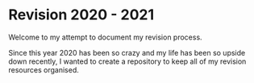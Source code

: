 # Revision 2020 - 2021
Welcome to my attempt to document my revision process.

Since this year 2020 has been so crazy and my life has been so upside down recently, I wanted to create a repository to keep all of my revision resources organised.

